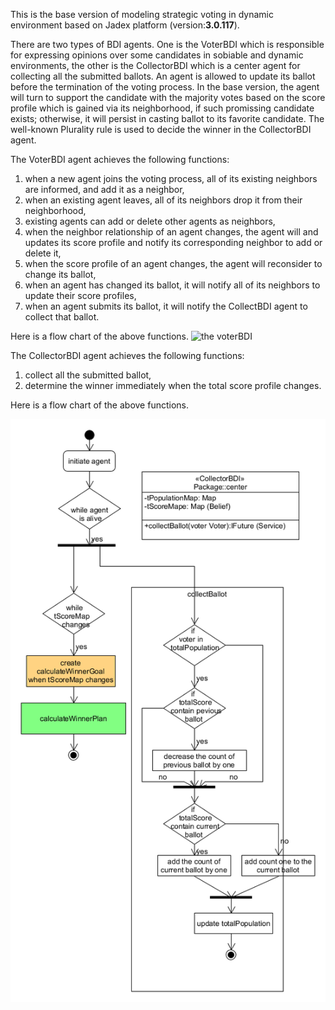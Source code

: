 

This is the base version of modeling strategic voting in dynamic environment based on Jadex platform (version:**3.0.117**). 


There are two types of BDI agents. One is the VoterBDI which is responsible for expressing opinions over some candidates in sobiable and dynamic environments, the other is the CollectorBDI which is a center agent for collecting all the submitted ballots. An agent is allowed to update its ballot before the termination of the voting process. In the base version, the agent will turn to support the candidate with the majority votes based on the score profile which is gained via its neighborhood, if such promissing candidate exists; otherwise, it will persist in casting ballot to its favorite candidate. The well-known Plurality rule is used to decide the winner in the CollectorBDI agent. 



The VoterBDI agent achieves the following functions:

1. when a new agent joins the voting process, all of its existing neighbors are informed, and add it as a neighbor,
2. when an existing agent leaves, all of its neighbors drop it from their neighborhood,
3. existing agents can add or delete other agents as neighbors,
4. when the neighbor relationship  of an agent changes, the agent will and updates its score profile and notify its corresponding neighbor to add or delete it, 
5. when the score profile of an agent changes, the agent will reconsider to change its ballot,
6. when an agent has changed its ballot, it will notify all of its neighbors to update their score profiles,
7. when an agent submits its ballot, it will notify the CollectBDI agent to collect that ballot.

Here is a flow chart of the above functions.
![the voterBDI](https://github.com/lxx886/voting/blob/master/images/the%20voterBDI.bmp)



The CollectorBDI agent achieves the following functions:
1. collect all the submitted ballot,
2. determine the winner immediately when the total score profile changes.

Here is a flow chart of the above functions.

![the collectorBDI](https://github.com/lxx886/voting/blob/master/images/the%20CollectBDI.bmp)

